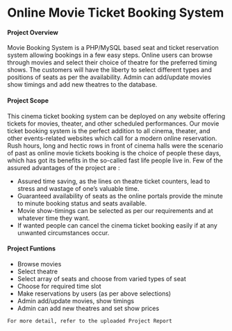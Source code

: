 # Online Movie Ticket Booking System

#### Project Overview
Movie Booking System is a PHP/MySQL based seat and ticket reservation system allowing bookings in a few easy steps. 
Online users can browse through movies and select their choice of theatre for the preferred timing shows.
The customers will have the liberty to select different types and positions of seats as per the availability. 
Admin can add/update movies show timings and add new theatres to the database.

#### Project Scope
This cinema ticket booking system can be deployed on any website offering tickets for movies, theater, and other scheduled performances. 
Our movie ticket booking system is the perfect addition to all cinema, theater, and other events-related websites which call for a modern online reservation. 
Rush hours, long and hectic rows in front of cinema halls were the scenario of past as online movie tickets booking is the choice of
people these days, which has got its benefits in the so-called fast life people live in.
Few of the assured advantages of the project are :
* Assured time saving, as the lines on theatre ticket counters, lead to stress and wastage of one’s valuable time.
* Guaranteed availability of seats as the online portals provide the minute to minute booking status and seats available.
* Movie show-timings can be selected as per our requirements and at whatever time they want.
* If wanted people can cancel the cinema ticket booking easily if at any unwanted circumstances occur.

#### Project Funtions
* Browse movies
* Select theatre
* Select array of seats and choose from varied types of seat
* Choose for required time slot
* Make reservations by users (as per above selections)
* Admin add/update movies, show timings
* Admin can add new theatres and set show prices

`
For more detail, refer to the uploaded Project Report
`
